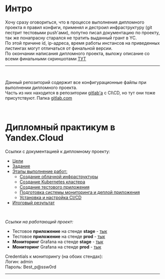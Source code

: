 # Интро

Хочу сразу оговориться, что в процессе выполнения дипломного проекта я правил конфиги, применял и дестроил инфраструктуру (git пестрит тестовыми push'ами), попутно писал документацию по проекту, так же понапрасну старался не тратить выданный грант в YC.   
По этой причине id, ip-адреса, время работы инстансов на приведенных листингах могут отличаться от финальной версии.   
По окончании написания дипломного проекта, выложу описание со всеми финальными скриншотами [ТУТ](./docs/4.finish.md)

---

<br>

Данный репозиторий содержит все конфигурационные файлы при выполнении дипломного проекта.  
Часть из них находится в репозитории [gitlab'а](https://gitlab.com/ntlg-dpl) c CI\CD, но тут они тоже присутствуют. Папка [gitlab.com](./gitlab.com/)

<br>

# Дипломный практикум в Yandex.Cloud

Ссылки с документацией к дипломному проекту:
* [Цели](./docs/1.destination.md)
* [Задание](./docs/2.task.md)
* [Этапы выполнение работ:](./docs/)
    * [Создание облачной инфраструктуры](./docs/3.1.create_infra.md)
    * [Создание Kubernetes кластера](./docs/3.2.create_k8s.md)
    * [Создание тестового приложения](./docs/3.3.create_app.md)
    * [Подготовка cистемы мониторинга и деплой приложения](./docs/3.4.create_mon.md)
    * [Установка и настройка CI/CD](./docs/3.5.create_cicd.md)
* [Итоговый результат](./docs/4.finish.md)

<br>

_Ссылки на работающий проект:_

* Тестовое **приложение** на стенде **stage** - [тык](https://app.stage.foo4.ru)
* Тестовое **приложение** на стенде **prod** - [тык](https://app.prod.foo4.ru)
* **Мониторинг** Grafana на стенде **stage** - [тык](https://mon.stage.foo4.ru)
* **Мониторинг** Grafana на стенде **prod** - [тык](https://mon.prod.foo4.ru)

Credentials к мониторингу (на обоих стендах):    
Логин: admin   
Пароль: Best_p@ssw0rd

---

